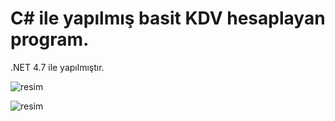# C# ile yapılmış basit KDV hesaplayan program.
.NET 4.7 ile yapılmıştır.

![resim](https://user-images.githubusercontent.com/70298812/172052650-751b57ad-a63b-488b-9785-ac460e03d2f3.png)

![resim](https://user-images.githubusercontent.com/70298812/172052699-728159d5-e198-407e-a304-a4887fd0e795.png)
